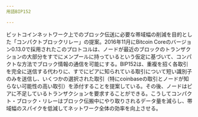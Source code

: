 ```yaml
---
用語BIP152

---
```

ビットコインネットワーク上でのブロック伝送に必要な帯域幅の削減を目的とした「コンパクトブロックリレー」の提案。2016年11月にBitcoin Coreのバージョン0.13.0で採用されたこのプロトコルは、ノードが最近のブロックのトランザクションの大部分をすでにメンプールに持っているという仮定に基づいて、コンパクトな方法でブロック情報の通信を可能にする。BIP152は、重複を招く各取引を完全に送信する代わりに、すでにピアに知られている取引について短い識別子のみを送信し、いくつかの選択された取引（特にcoinbaseの取引とノードが知らない可能性の高い取引）を添付することを提案している。その後、ノードはピアに不足しているトランザクションを要求することができる。こうしてコンパクト・ブロック・リレーはブロック伝搬中にやり取りされるデータ量を減らし、帯域幅のスパイクを低減してネットワーク全体の効率を向上させる。